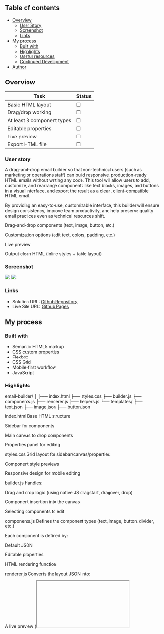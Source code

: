## Table of contents

- [Overview](#overview)
  - [User Story](#user-story)
  - [Screenshot](#screenshot)
  - [Links](#links)
- [My process](#my-process)
  - [Built with](#built-with)
  - [Highlights](#highlights)
  - [Useful resources](#useful-resources)
  - [Continued Development](#continued-development)
- [Author](#author)

## Overview


| Task                       | Status |
| -------------------------- | ------ |
| Basic HTML layout          | ☐      |
| Drag/drop working          | ☐      |
| At least 3 component types | ☐      |
| Editable properties        | ☐      |
| Live preview               | ☐      |
| Export HTML file           | ☐      |


### User story

A drag-and-drop email builder so that non-technical users (such as marketing or operations staff) can build responsive, production-ready HTML emails without writing any code. This tool will allow users to add, customize, and rearrange components like text blocks, images, and buttons in a visual interface, and export the result as a clean, client-compatible HTML email.

By providing an easy-to-use, customizable interface, this builder will ensure design consistency, improve team productivity, and help preserve quality email practices even as technical resources shift.

  Drag-and-drop components (text, image, button, etc.)

  Customization options (edit text, colors, padding, etc.)

  Live preview

  Output clean HTML (inline styles + table layout)


### Screenshot

![](./screenshot.jpg)
![](./screenshot.jpg)


### Links

- Solution URL: [Github Repository](https://github.com/SteveNoyes/clv)
- Live Site URL: [Github Pages](https://stevenoyes.github.io/clv/)

## My process

### Built with

- Semantic HTML5 markup
- CSS custom properties
- Flexbox
- CSS Grid
- Mobile-first workflow
- JavaScript

### Highlights

email-builder/
│
├── index.html
├── styles.css
├── builder.js
├── components.js
├── renderer.js
├── helpers.js
└── templates/
    ├── text.json
    ├── image.json
    ├── button.json


index.html
  Base HTML structure

  Sidebar for components

  Main canvas to drop components

  Properties panel for editing

styles.css
  Grid layout for sidebar/canvas/properties

  Component style previews

  Responsive design for mobile editing

builder.js
  Handles:

  Drag and drop logic (using native JS dragstart, dragover, drop)

  Component insertion into the canvas

  Selecting components to edit

components.js
  Defines the component types (text, image, button, divider, etc.)

  Each component is defined by:

  Default JSON

  Editable properties

  HTML rendering function

renderer.js
  Converts the layout JSON into:

  A live preview (<iframe> or preview div)

  Final inline-styled HTML (for export)

helpers.js
  Utility functions: ID generation, inline style builder, deep clone, etc.

templates/*.json
  Optional: save components or layouts for reuse

```html

```
```css

```
```js

```

### Useful resources

- [resource](https://www..com) - 
- [resource](https://www..com) - 

### Continued Development

Feature                    Description

Live preview	             Show output as the user types or edits
Templates	                 Save/load entire layouts
Duplicate components	     One-click duplicate
Undo/Redo	                 Use a history stack
Lock zones	               Lock header/footer from editing
Mobile/Desktop toggle	     Adjust preview area size
Component library	         Define new components from JSON

## Author

- Website - [Steven Noyes](https://www.stevenmnoyes.com)